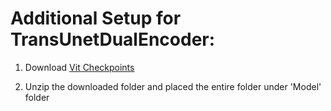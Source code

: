 # Additional Setup for TransUnetDualEncoder:

1. Download [Vit Checkpoints](https://drive.google.com/file/d/1RBg6mDuvBmyGP8SpAHrEPeaBZl4TVStg/view?usp=drive_link)

2. Unzip the downloaded folder and placed the entire folder under 'Model' folder

